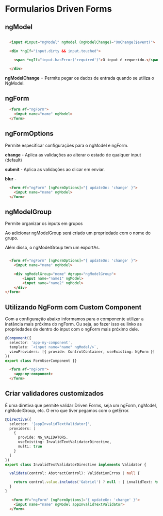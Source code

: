 # Formularios Driven Forms

## ngModel


```html

  <input #input="ngModel" ngModel (ngModelChange)="OnChange($event)">

  <div *ngIf="input.dirty && input.touched">

    <span *ngIf="input.hasError('required')">O input é requerido.</span>

  </div>

```

**ngModelChange** = Permite pegar os dados de entrada quando se utiliza o NgModel.

## ngForm

```html
  <form #f="ngForm">  
    <input name="name" ngModel>
  </form>
```


## ngFormOptions

Permite especificar configurações para o ngModel e ngForm.

**change** - Aplica as validações ao alterar o estado de qualquer input (default)

**submit** - Aplica as validações ao clicar em enviar.

**blur** - 

```html
  <form #f="ngForm" [ngFormOptions]="{ updateOn: 'change' }">  
    <input name="name" ngModel>
  </form>
```


## ngModelGroup

Permite organizar os inputs em grupos

Ao adicionar ngModelGroup será criado um propriedade com o nome do grupo.

Além disso, o ngModelGroup tem um exportAs.

```html

  <form #f="ngForm" [ngFormOptions]="{ updateOn: 'change' }">  
    <input name="name" ngModel>

    <div ngModelGroup="nome" #grupo="ngModelGroup">
        <input name="name1" ngModel>
        <input name="name2" ngModel>
    </div>
</form>

```

## Utilizando NgForm com Custom Component

Com a configuração abaixo informamos para o componente utilizar a instância mais próxima do ngForm. Ou seja, ao fazer isso eu linko as propriedades de dentro do input com o ngForm mais próximo dele.

```ts
@Component({
  selector: 'app-my-component',
  template: `<input name="name" ngModel/>`,
  viewProviders: [{ provide: ControlContainer, useExisting: NgForm }]
})
export class FormUserComponent {}
```

```html
  <form #f="ngForm">
    <app-my-component>
  </form>
```


## Criar validadores customizados

É uma diretiva que permite validar Driven Forms, seja um ngForm, ngModel, ngModelGroup, etc. O erro que tiver pegamos com o getError.

```ts
@Directive({
  selector: '[appInvalidTextValidator]',
  providers: [
    {
      provide: NG_VALIDATORS,
      useExisting: InvalidTextValidatorDirective,
      multi: true
    }
  ]
})
export class InvalidTextValidatorDirective implements Validator {

  validate(control: AbstractControl): ValidationErros | null {

    return control.value.includes('Gabriel') ? null : { invalidText: true };
  }
}
```


```html
   <form #f="ngForm" [ngFormOptions]="{ updateOn: 'change' }">  
    <input name="name" ngModel appInvalidTextValidator>
  </form>
```
